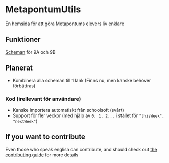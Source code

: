 # MetapontumUtils

 En hemsida för att göra Metapontums elevers liv enklare

## Funktioner

 [Scheman](schedule) för 9A och 9B

## Planerat

- Kombinera alla scheman till 1 länk (Finns nu, men kanske behöver förbättras)

### Kod (irellevant för användare)

- Kanske importera automatiskt från schoolsoft (svårt)
- Support för fler veckor (med hjälp av `0, 1, 2...` i stället för `"thisWeek", "nextWeek"`)

## If you want to contribute

Even those who speak english can contribute, and should check out [the contributing guide](CONTRIBUTING.md) for more details
